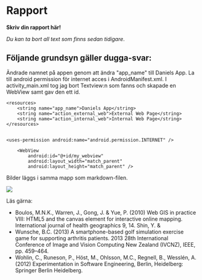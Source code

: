 
# Rapport

**Skriv din rapport här!**

_Du kan ta bort all text som finns sedan tidigare_.

## Följande grundsyn gäller dugga-svar:

Ändrade namnet på appen genom att ändra "app_name" till Daniels App.
La till android permission för internet acces i AndroidManifest.xml.
I activity_main.xml tog jag bort Textview:n som fanns och skapade en WebView samt gav den ett id.


```
<resources>
    <string name="app_name">Daniels App</string>
    <string name="action_external_web">External Web Page</string>
    <string name="action_internal_web">Internal Web Page</string>
</resources>


<uses-permission android:name="android.permission.INTERNET" />

    <WebView
        android:id="@+id/my_webview"
        android:layout_width="match_parent"
        android:layout_height="match_parent" />
```

Bilder läggs i samma mapp som markdown-filen.

![](android.png)

Läs gärna:

- Boulos, M.N.K., Warren, J., Gong, J. & Yue, P. (2010) Web GIS in practice VIII: HTML5 and the canvas element for interactive online mapping. International journal of health geographics 9, 14. Shin, Y. &
- Wunsche, B.C. (2013) A smartphone-based golf simulation exercise game for supporting arthritis patients. 2013 28th International Conference of Image and Vision Computing New Zealand (IVCNZ), IEEE, pp. 459–464.
- Wohlin, C., Runeson, P., Höst, M., Ohlsson, M.C., Regnell, B., Wesslén, A. (2012) Experimentation in Software Engineering, Berlin, Heidelberg: Springer Berlin Heidelberg.
